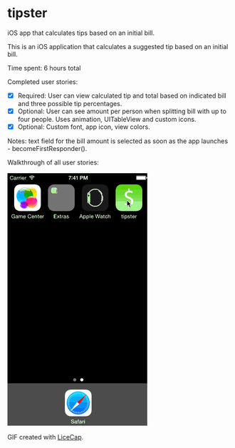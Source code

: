 # tipster
iOS app that calculates tips based on an initial bill.

This is an iOS application that calculates a suggested tip based on an initial bill.

Time spent: 6 hours total

Completed user stories:
 * [x] Required: User can view calculated tip and total based on indicated bill and three possible tip percentages.
 * [x] Optional: User can see amount per person when splitting bill with up to four people. Uses animation, UITableView and custom icons.
 * [x] Optional: Custom font, app icon, view colors.

Notes: text field for the bill amount is selected as soon as the app launches - becomeFirstResponder(). 

Walkthrough of all user stories:

![Video Walkthrough](/tipster/Images.xcassets/tipster_jules_v2.gif)

GIF created with [LiceCap](http://www.cockos.com/licecap/).

